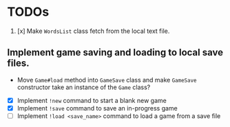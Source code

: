 # TODOs

1. [x] Make `WordsList` class fetch from the local text file.
## Implement game saving and loading to local save files.
  - Move `Game#load` method into `GameSave` class and make `GameSave` constructor take an instance of the `Game` class?
  - [x] Implement `!new` command to start a blank new game
  - [x] Implement `!save` command to save an in-progress game
  - [ ] Implement `!load <save_name>` command to load a game from a save file
